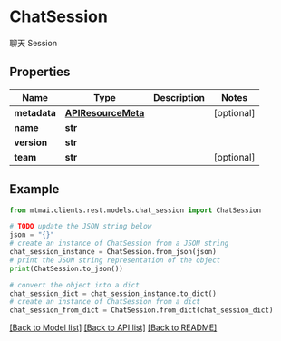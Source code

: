 # ChatSession

聊天 Session

## Properties

Name | Type | Description | Notes
------------ | ------------- | ------------- | -------------
**metadata** | [**APIResourceMeta**](APIResourceMeta.md) |  | [optional] 
**name** | **str** |  | 
**version** | **str** |  | 
**team** | **str** |  | [optional] 

## Example

```python
from mtmai.clients.rest.models.chat_session import ChatSession

# TODO update the JSON string below
json = "{}"
# create an instance of ChatSession from a JSON string
chat_session_instance = ChatSession.from_json(json)
# print the JSON string representation of the object
print(ChatSession.to_json())

# convert the object into a dict
chat_session_dict = chat_session_instance.to_dict()
# create an instance of ChatSession from a dict
chat_session_from_dict = ChatSession.from_dict(chat_session_dict)
```
[[Back to Model list]](../README.md#documentation-for-models) [[Back to API list]](../README.md#documentation-for-api-endpoints) [[Back to README]](../README.md)


